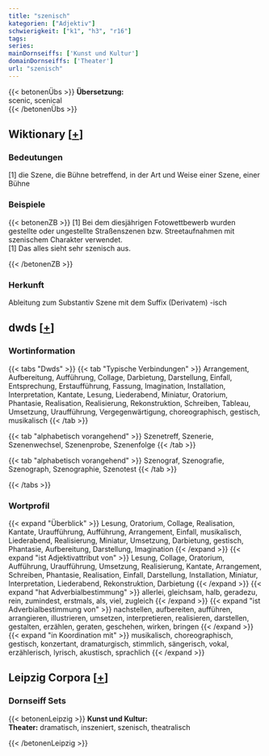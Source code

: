 ```yaml
---
title: "szenisch"
kategorien: ["Adjektiv"]
schwierigkeit: ["k1", "h3", "r16"]
tags:
series:
mainDornseiffs: ['Kunst und Kultur']
domainDornseiffs: ['Theater']
url: "szenisch"
---
```


{{< betonenÜbs >}}
**Übersetzung:**  
scenic, scenical  
{{< /betonenÜbs >}}

## Wiktionary [[+](https://de.wiktionary.org/wiki/szenisch)]

### Bedeutungen
[1] die Szene, die Bühne betreffend, in der Art und Weise einer Szene, einer Bühne  

### Beispiele
{{< betonenZB >}}
[1] Bei dem diesjährigen Fotowettbewerb wurden gestellte oder ungestellte Straßenszenen bzw. Streetaufnahmen mit szenischem Charakter verwendet.  
[1] Das alles sieht sehr szenisch aus.  

{{< /betonenZB >}}
### Herkunft
Ableitung zum Substantiv Szene mit dem Suffix (Derivatem) -isch  



## dwds [[+](https://www.dwds.de/wb/szenisch)]

### Wortinformation
{{< tabs "Dwds" >}}
{{< tab "Typische Verbindungen" >}}
Arrangement, Aufbereitung, Aufführung, Collage, Darbietung, Darstellung, Einfall, Entsprechung, Erstaufführung, Fassung, Imagination, Installation, Interpretation, Kantate, Lesung, Liederabend, Miniatur, Oratorium, Phantasie, Realisation, Realisierung, Rekonstruktion, Schreiben, Tableau, Umsetzung, Uraufführung, Vergegenwärtigung, choreographisch, gestisch, musikalisch
{{< /tab >}}

{{< tab "alphabetisch vorangehend" >}}
Szenetreff, Szenerie, Szenenwechsel, Szenenprobe, Szenenfolge
{{< /tab >}}

{{< tab "alphabetisch vorangehend" >}}
Szenograf, Szenografie, Szenograph, Szenographie, Szenotest
{{< /tab >}}

{{< /tabs >}}

### Wortprofil
{{< expand "Überblick" >}} Lesung, Oratorium, Collage, Realisation, Kantate, Uraufführung, Aufführung, Arrangement, Einfall, musikalisch, Liederabend, Realisierung, Miniatur, Umsetzung, Darbietung, gestisch, Phantasie, Aufbereitung, Darstellung, Imagination {{< /expand >}}
{{< expand "ist Adjektivattribut von" >}} Lesung, Collage, Oratorium, Aufführung, Uraufführung, Umsetzung, Realisierung, Kantate, Arrangement, Schreiben, Phantasie, Realisation, Einfall, Darstellung, Installation, Miniatur, Interpretation, Liederabend, Rekonstruktion, Darbietung {{< /expand >}}
{{< expand "hat Adverbialbestimmung" >}} allerlei, gleichsam, halb, geradezu, rein, zumindest, erstmals, als, viel, zugleich {{< /expand >}}
{{< expand "ist Adverbialbestimmung von" >}} nachstellen, aufbereiten, aufführen, arrangieren, illustrieren, umsetzen, interpretieren, realisieren, darstellen, gestalten, erzählen, geraten, geschehen, wirken, bringen {{< /expand >}}
{{< expand "in Koordination mit" >}} musikalisch, choreographisch, gestisch, konzertant, dramaturgisch, stimmlich, sängerisch, vokal, erzählerisch, lyrisch, akustisch, sprachlich {{< /expand >}}

## Leipzig Corpora [[+](https://corpora.uni-leipzig.de/en/res?word=szenisch&corpusId=deu_newscrawl-public_2018)]

### Dornseiff Sets
{{< betonenLeipzig >}}
**Kunst und Kultur:**  
**Theater:** dramatisch, inszeniert, szenisch, theatralisch  

{{< /betonenLeipzig >}}
